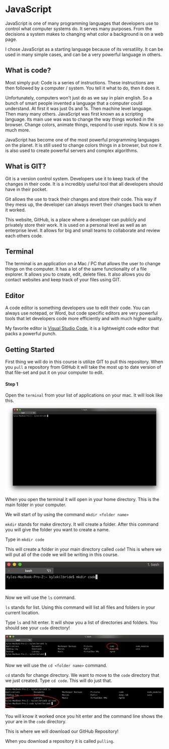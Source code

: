 # JavaScript
JavaScript is one of many programming languages that developers use to control what computer systems do. It serves many purposes. From the decisions a system makes to changing what color a background is on a web page. 

I chose JavaScript as a starting language because of its versatility. It can be used in many simple cases, and can be a very powerful language in others. 

## What is code?
Most simply put: Code is a series of instructions. These instructions are then followed by a computer / system. You tell it what to do, then it does it.

Unfortunately, computers won't just do as we say in plain english. So a bunch of smart people invented a language that a computer could understand. At first it was just 0s and 1s. Then machine level language. Then many many others. JavaScript was first known as a scripting language. Its main use was was to change the way things worked in the browser. Change colors, animate things, respond to user inputs. Now it is so much more.

JavaScript has become one of the most powerful programming languages on the planet. It is still used to change colors things in a browser, but now it is also used to create powerful servers and complex algorithms.

## What is GIT?
Git is a version control system. Developers use it to keep track of the changes in their code. It is a incredibly useful tool that all developers should have in their pocket. 

Git allows the use to track their changes and store their code. This way if they mess up, the developer can always revert their changes back to when it worked. 

This website, GitHub, is a place where a developer can publicly and privately store their work. It is used on a personal level as well as an enterprise level. It allows for big and small teams to collaborate and review each others code. 

## Terminal
The terminal is an application on a Mac / PC that allows the user to change things on the computer. It has a lot of the same functionality of a file explorer. It allows you to create, edit, delete files. It also allows you do contact websites and keep track of your files using GIT. 

## Editor
A code editor is something developers use to edit their code. You can always use notepad, or Word, but code specific editors are very powerful tools that let developers code more efficiently and with much higher quality. 

My favorite editor is [Visual Studio Code](https://code.visualstudio.com/), it is a lightweight code editor that packs a powerful punch.

## Getting Started
First thing we will do in this course is utilize GIT to pull this repository. When you `pull` a repository from GitHub it will take the most up to date version of that file-set and put it on your computer to edit.

#### Step 1
Open the `terminal` from your list of applications on your mac. It will look like this. ![The Terminal](../Assets/1.png)
When you open the terminal it will open in your home directory. This is the main folder in your computer.

We will start of by using the command `mkdir <folder name>`

`mkdir` stands for make directory. It will create a folder. After this command you will give the folder you want to create a name.

Type in `mkdir code`

This will create a folder in your main directory called `code`! This is where we will put all of the code we will be writing in this course.

![mkdir!](../Assets/2.png)

Now we will use the `ls` command.

`ls` stands for list. Using this command will list all files and folders in your current location.

Type `ls` and hit enter. It will show you a list of directories and folders. You should see your `code` directory!

![Look, its the Dir you made!](../Assets/3.png)

Now we will use the `cd <folder name>` command.

`cd` stands for change directory. We want to move to the `code` directory that we just created. Type `cd code`. This will do just that.

![Now we are in the Code dir!](../Assets/4.png)

You will know it worked once you hit enter and the command line shows the your are in the `code` directory.

This is where we will download our GitHub Repository!

When you download a repository it is called `pulling`. 

